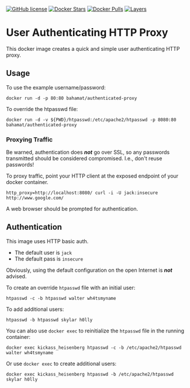 [![GitHub license](https://img.shields.io/badge/license-MIT-blue.svg)](https://raw.githubusercontent.com/bahamat/docker-authenticated-proxy/master/LICENSE)
[![Docker Stars](https://img.shields.io/docker/stars/bahamat/authenticated-proxy.svg?maxAge=2592000)](https://hub.docker.com/r/bahamat/authenticated-proxy/)
[![Docker Pulls](https://img.shields.io/docker/pulls/bahamat/authenticated-proxy.svg?maxAge=2592000)](https://hub.docker.com/r/bahamat/authenticated-proxy/)
[![Layers](https://images.microbadger.com/badges/image/bahamat/authenticated-proxy.svg)](https://microbadger.com/images/bahamat/authenticated-proxy "Get your own image badge on microbadger.com")

# User Authenticating HTTP Proxy

This docker image creates a quick and simple user authenticating HTTP proxy.

## Usage

To use the example username/password:

    docker run -d -p 80:80 bahamat/authenticated-proxy

To override the htpasswd file:

    docker run -d -v ${PWD}/htpasswd:/etc/apache2/htpasswd -p 8080:80 bahamat/authenticated-proxy

### Proxying Traffic

Be warned, authentication does ***not*** go over SSL, so any passwords transmitted should be considered compromised. I.e., don't reuse passwords!

To proxy traffic, point your HTTP client at the exposed endpoint of your docker container.

    http_proxy=http://localhost:8080/ curl -i -U jack:insecure http://www.google.com/

A web browser should be prompted for authentication.

## Authentication

This image uses HTTP basic auth.

* The default user is `jack`
* The default pass is `insecure`

Obviously, using the default configuration on the open Internet is ***not*** advised.

To create an override `htpasswd` file with an initial user:

    htpasswd -c -b htpasswd walter wh4tsmyname

To add additional users:

    htpasswd -b htpasswd skylar h0lly

You can also use `docker exec` to reinitialize the `htpasswd` file in the running container:

    docker exec kickass_heisenberg htpasswd -c -b /etc/apache2/htpasswd walter wh4tsmyname

Or use `docker exec` to create additional users:

    docker exec kickass_heisenberg htpasswd -b /etc/apache2/htpasswd skylar h0lly
